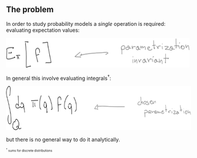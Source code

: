 ---
---

## The problem

In order to study probability models a _single_ operation is required:
<span class="hlight blue">evaluating expectation values</span>:

<img src="assets/expectation-value.png" height="80" width="500"/>

In general this involve <span class="txtclr blue">evaluating integrals</span><sup>&dagger;</sup>:

<img src="assets/expectation-value-integral.png" height="120" width="700"/>

but there is <span class="txtclr red">no general way</span> to do it <span class="txtclr yellow">analytically</span>.

<p style="font-size: 0.6em">
    <sup>&dagger;</sup> sums for discrete distributions
</p>
